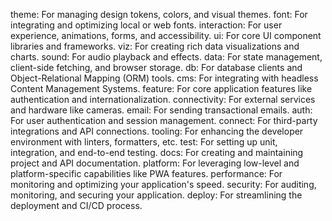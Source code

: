 theme: For managing design tokens, colors, and visual themes.
font: For integrating and optimizing local or web fonts.
interaction: For user experience, animations, forms, and accessibility.
ui: For core UI component libraries and frameworks.
viz: For creating rich data visualizations and charts.
sound: For audio playback and effects.
data: For state management, client-side fetching, and browser storage.
db: For database clients and Object-Relational Mapping (ORM) tools.
cms: For integrating with headless Content Management Systems.
feature: For core application features like authentication and internationalization.
connectivity: For external services and hardware like cameras.
email: For sending transactional emails.
auth: For user authentication and session management.
connect: For third-party integrations and API connections.
tooling: For enhancing the developer environment with linters, formatters, etc.
test: For setting up unit, integration, and end-to-end testing.
docs: For creating and maintaining project and API documentation.
platform: For leveraging low-level and platform-specific capabilities like PWA features.
performance: For monitoring and optimizing your application's speed.
security: For auditing, monitoring, and securing your application.
deploy: For streamlining the deployment and CI/CD process.
